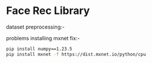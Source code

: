 # Face Rec Library

dataset preprocessing:-


problems installing mxnet fix:-

```bash
pip install numpy==1.23.5
pip install mxnet -f https://dist.mxnet.io/python/cpu
```

